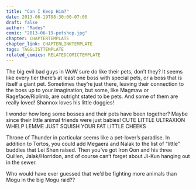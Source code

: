 ```yaml
---
title: "Can I Keep Him?"
date: 2013-06-19T08:30:00-07:00
draft: false
author: "Rades"
comic: "2013-06-19-petshop.jpg"
chapter: CHAPTERTEMPLATE
chapter_link: CHAPTERLINKTEMPLATE
tags: TAGSLISTTEMPLATE
related_comics: RELATEDCOMICTEMPLATE
---
```


The big evil bad guys in WoW sure do like their pets, don’t they? It seems like every tier there’s at least one boss with special pets, or a boss that is itself a giant pet. Sometimes they’re just there, leaving their connection to the boss up to your imagination, but some, like Magmaw or Rageface/Riplimb, are outright stated to be pets. And some of them are really loved! Shannox loves his little doggies!


I wonder how long some bosses and their pets have been together? Maybe since their little animal friends were just babies! CUTE LITTLE ULTRAXION WHELP LEMME JUST SQUISH YOUR FAT LITTLE CHEEKS


Throne of Thunder in particular seems like a pet-lover’s paradise. In addition to Tortos, you could add Megaera and Nalak to the list of “little” buddies that Lei Shen raised. Then you’ve got Iron Qon and his three Quillen, Jalak/Horridon, and of course can’t forget about Ji-Kun hanging out in the sewer. 


Who would have ever guessed that we’d be fighting more animals than Mogu in the big Mogu raid??

